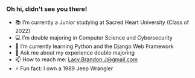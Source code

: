 ### Oh hi, didn't see you there!

- 📚 I’m currently a Junior studying at Sacred Heart University (Class of 2022)
- 💻 I’m double majoring in Computer Science and Cybersecurity
- 🐍 I’m currently learning Python and the Django Web Framework
- 💬 Ask me about my experience double majoring
- 📫 How to reach me: Lacy.Brandon.J@gmail.com
- ⚡ Fun fact: I own a 1989 Jeep Wrangler
